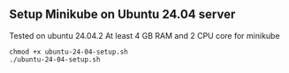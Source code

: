 ## Setup Minikube on Ubuntu 24.04 server

Tested on ubuntu 24.04.2
At least 4 GB RAM and 2 CPU core for minikube

```
chmod +x ubuntu-24-04-setup.sh
./ubuntu-24-04-setup.sh
```
